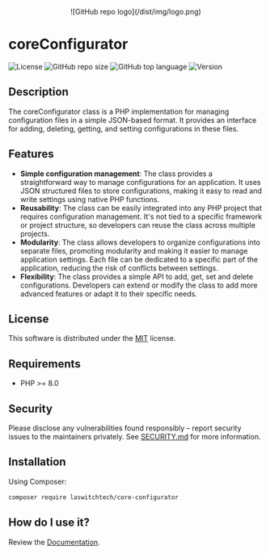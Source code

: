 <p align="center">![GitHub repo logo](/dist/img/logo.png)</p>

# coreConfigurator
![License](https://img.shields.io/github/license/LaswitchTech/coreConfigurator?style=for-the-badge)
![GitHub repo size](https://img.shields.io/github/repo-size/LaswitchTech/coreConfigurator?style=for-the-badge&logo=github)
![GitHub top language](https://img.shields.io/github/languages/top/LaswitchTech/coreConfigurator?style=for-the-badge)
![Version](https://img.shields.io/github/v/release/LaswitchTech/coreConfigurator?label=Version&style=for-the-badge)

## Description
The coreConfigurator class is a PHP implementation for managing configuration files in a simple JSON-based format. It provides an interface for adding, deleting, getting, and setting configurations in these files.

## Features
  - **Simple configuration management**: The class provides a straightforward way to manage configurations for an application. It uses JSON structured files to store configurations, making it easy to read and write settings using native PHP functions.
  - **Reusability**: The class can be easily integrated into any PHP project that requires configuration management. It's not tied to a specific framework or project structure, so developers can reuse the class across multiple projects.
  - **Modularity**: The class allows developers to organize configurations into separate files, promoting modularity and making it easier to manage application settings. Each file can be dedicated to a specific part of the application, reducing the risk of conflicts between settings.
  - **Flexibility**: The class provides a simple API to add, get, set and delete configurations. Developers can extend or modify the class to add more advanced features or adapt it to their specific needs.

## License
This software is distributed under the [MIT](LICENSE) license.

## Requirements
* PHP >= 8.0

## Security
Please disclose any vulnerabilities found responsibly – report security issues to the maintainers privately. See [SECURITY.md](SECURITY.md) for more information.

## Installation
Using Composer:
```sh
composer require laswitchtech/core-configurator
```

## How do I use it?
Review the [Documentation](docs/).
